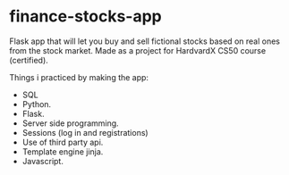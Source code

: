 # finance-stocks-app
Flask app that will let you buy and sell fictional stocks based on real ones from the stock market. Made as a project for HardvardX CS50 course (certified).

Things i practiced by making the app:

- SQL
- Python.
- Flask.
- Server side programming.
- Sessions (log in and registrations)
- Use of third party api.
- Template engine jinja.
- Javascript.
